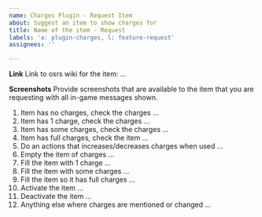 ```yaml
---
name: Charges Plugin - Request Item
about: Suggest an item to show charges for
title: Name of the item - Request
labels: 'a: plugin-charges, l: feature-request'
assignees: ''

---
```


**Link**
Link to osrs wiki for the item: ...

**Screenshots**
Provide screenshots that are available to the item that you are requesting with all in-game messages shown.

1. Item has no charges, check the charges
...
2. Item has 1 charge, check the charges
...
3. Item has some charges, check the charges
...
4. Item has full charges, check the item
...
5. Do an actions that increases/decreases charges when used
...
6. Empty the item of charges
...
7. Fill the item with 1 charge
...
8. Fill the item with some charges
...
9. Fill the item so it has full charges
...
10. Activate the item
...
11. Deactivate the item
...
12. Anything else where charges are mentioned or changed
...
